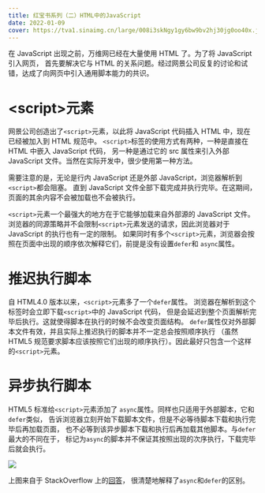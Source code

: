```yaml
---
title: 红宝书系列（二）HTML中的JavaScript
date: 2022-01-09
cover: https://tva1.sinaimg.cn/large/008i3skNgy1gy6bw9bv2hj30jg0oo40x.jpg
---
```


在 JavaScript 出现之前，万维网已经在大量使用 HTML 了。为了将 JavaScript 引入网页，
首先要解决它与 HTML 的关系问题。经过网景公司反复的讨论和试错，达成了向网页中引入通用脚本能力的共识。

# <script\>元素

网景公司创造出了`<script>`元素，以此将 JavaScript 代码插入 HTML 中，现在已经被加入到 HTML 规范中。
`<script>`标签的使用方式有两种，一种是直接在 HTML 中嵌入 JavaScript 代码，
另一种是通过它的 src 属性来引入外部 JavaScript 文件。当然在实际开发中，很少使用第一种方法。

需要注意的是，无论是行内 JavaScript 还是外部 JavaScript，浏览器解析到`<script>`都会阻塞。
直到 JavaScript 文件全部下载完成并执行完毕。在这期间，页面的其余内容不会被加载也不会被执行。

`<script>`元素一个最强大的地方在于它能够加载来自外部源的 JavaScript 文件。
浏览器的同源策略并不会限制`<script>`元素发送的请求，因此浏览器对于 JavaScript 的执行也有一定的限制。
如果同时有多个`<script>`元素，浏览器会按照在页面中出现的顺序依次解释它们，前提是没有设置`defer`和
`async`属性。

# 推迟执行脚本

自 HTML4.0 版本以来，`<script>`元素多了一个`defer`属性。
浏览器在解析到这个标签时会立即下载`<script>`中的 JavaScript 代码，
但是会延迟到整个页面解析完毕后执行。这就使得脚本在执行的时候不会改变页面结构。
`defer`属性仅对外部脚本文件有效，并且实际上推迟执行的脚本并不一定总会按照顺序执行
（虽然 HTML5 规范要求脚本应该按照它们出现的顺序执行）。因此最好只包含一个这样的`<script>`元素。

# 异步执行脚本

HTML5 标准给`<script>`元素添加了 `async`属性。同样也只适用于外部脚本，它和`defer`类似，
告诉浏览器立刻开始下载脚本文件，但是不必等待脚本下载和执行完毕后再加载页面，
也不必等到该异步脚本下载和执行后再加载其他脚本。与`defer`最大的不同在于，
标记为`async`的脚本并不保证其按照出现的次序执行，下载完毕后就会执行。

![](https://tva1.sinaimg.cn/large/008i3skNgy1gy7ngctjtpj30m90mmq5d.jpg)

上图来自于 StackOverflow 上的[回答](https://stackoverflow.com/questions/10808109/script-tag-async-defer)，
很清楚地解释了`async`和`defer`的区别。
